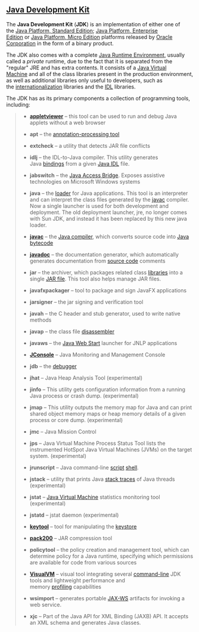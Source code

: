 [Java Development Kit](https://en.wikipedia.org/wiki/Java_Development_Kit)
----------------

The **Java Development Kit** (**JDK**) is an implementation of either one of the [Java Platform, Standard Edition](https://en.wikipedia.org/wiki/Java_Platform,_Standard_Edition); [Java Platform, Enterprise Edition](https://en.wikipedia.org/wiki/Java_Platform,_Enterprise_Edition) or [Java Platform, Micro Edition](https://en.wikipedia.org/wiki/Java_Platform,_Micro_Edition) platforms released by [Oracle Corporation](https://en.wikipedia.org/wiki/Oracle_Corporation) in the form of a binary product.


The JDK also comes with a complete [Java Runtime Environment](https://en.wikipedia.org/wiki/Java_Runtime_Environment), usually called a *private* runtime, due to the fact that it is separated from the "regular" JRE and has extra contents. It consists of a [Java Virtual Machine](https://en.wikipedia.org/wiki/Java_Virtual_Machine) and all of the class libraries present in the production environment, as well as additional libraries only useful to developers, such as the [internationalization](https://en.wikipedia.org/wiki/Internationalization_and_localization) libraries and the [IDL](https://en.wikipedia.org/wiki/Interface_description_language) libraries.


The JDK has as its primary components a collection of programming tools, including:

>- [**appletviewer**](https://en.wikipedia.org/wiki/AppletViewer) – this tool can be used to run and debug Java applets without a web browser
>
>- **apt** – the [annotation-processing tool](https://en.wikipedia.org/wiki/Metadata_facility_for_Java)
>
>- **extcheck** – a utility that detects JAR file conflicts
>
>- **idlj** – the IDL-to-Java compiler. This utility generates Java [bindings](https://en.wikipedia.org/wiki/Language_binding) from a given [Java IDL](https://en.wikipedia.org/wiki/Java_Interface_Definition_Language) file.
>
>- **jabswitch** – the [Java Access Bridge](https://en.wikipedia.org/wiki/Java_Access_Bridge). Exposes assistive technologies on Microsoft Windows systems
>
>- **java** – the [loader](https://en.wikipedia.org/wiki/Loader_(computing)) for Java applications. This tool is an interpreter and can interpret the class files generated by the [javac](https://en.wikipedia.org/wiki/Javac) compiler. Now a single launcher is used for both development and deployment. The old deployment launcher, jre, no longer comes with Sun JDK, and instead it has been replaced by this new java loader.
>
>- [**javac**](https://en.wikipedia.org/wiki/Javac) – the [Java compiler](https://en.wikipedia.org/wiki/Java_compiler), which converts source code into [Java bytecode](https://en.wikipedia.org/wiki/Java_bytecode)
>
>- [**javadoc**](https://en.wikipedia.org/wiki/Javadoc) – the documentation generator, which automatically generates documentation from [source code](https://en.wikipedia.org/wiki/Source_code) comments
>
>- **jar** – the archiver, which packages related class [libraries](https://en.wikipedia.org/wiki/Library_(computer_science)) into a single [JAR file](https://en.wikipedia.org/wiki/Jar_(file_format)). This tool also helps manage JAR files.
>
>- **javafxpackager** – tool to package and sign JavaFX applications
>
>- **jarsigner** – the jar signing and verification tool
>
>- **javah** – the C header and stub generator, used to write native methods
>
>- **javap** – the class file [disassembler](https://en.wikipedia.org/wiki/Disassembler)
>
>- **javaws** – the [Java Web Start](https://en.wikipedia.org/wiki/Java_Web_Start) launcher for JNLP applications
>
>- [**JConsole**](https://en.wikipedia.org/wiki/JConsole) – Java Monitoring and Management Console
>
>- **jdb** – the [debugger](https://en.wikipedia.org/wiki/Debugger)
>
>- **jhat** – Java Heap Analysis Tool (experimental)
>
>- **jinfo** – This utility gets configuration information from a running Java process or crash dump. (experimental)
>
>- **jmap** – This utility outputs the memory map for Java and can print shared object memory maps or heap memory details of a given process or core dump. (experimental)
>
>- **jmc** – Java Mission Control
>
>- **jps** – Java Virtual Machine Process Status Tool lists the instrumented HotSpot Java Virtual Machines (JVMs) on the target system. (experimental)
>
>- **jrunscript** – Java command-line [script](https://en.wikipedia.org/wiki/Shell_script) [shell](https://en.wikipedia.org/wiki/Shell_(computing)).
>
>- **jstack** – utility that prints Java [stack traces](https://en.wikipedia.org/wiki/Stack_trace) of Java threads (experimental)
>
>- **jstat** – [Java Virtual Machine](https://en.wikipedia.org/wiki/Java_Virtual_Machine) statistics monitoring tool (experimental)
>
>- **jstatd** – jstat daemon (experimental)
>
>- [**keytool**](https://en.wikipedia.org/wiki/Keystore) – tool for manipulating the [keystore](https://en.wikipedia.org/wiki/Keystore)
>
>- [**pack200**](https://en.wikipedia.org/wiki/Pack200) – JAR compression tool
>
>- **policytool** – the policy creation and management tool, which can determine policy for a Java runtime, specifying which permissions are available for code from various sources
>
>- [**VisualVM**](https://en.wikipedia.org/wiki/VisualVM) – visual tool integrating several [command-line](https://en.wikipedia.org/wiki/Command-line_interface) JDK tools and lightweight performance and memory [profiling](https://en.wikipedia.org/wiki/Profiling_(computer_programming)) capabilities
>
>- **wsimport** – generates portable [JAX-WS](https://en.wikipedia.org/wiki/JAX-WS) artifacts for invoking a web service.
>
>- **xjc** – Part of the Java API for XML Binding (JAXB) API. It accepts an XML schema and generates Java classes.
